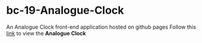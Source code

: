 # bc-19-Analogue-Clock
An Analogue Clock front-end application hosted on github pages
Follow this [link](https://seyikeye.github.io/bc-19-Analogue-Clock/) to view the **Analogue Clock** 
